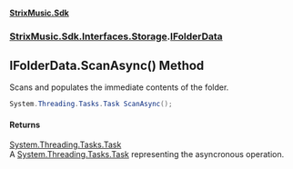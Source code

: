 #### [StrixMusic.Sdk](./index.md 'index')
### [StrixMusic.Sdk.Interfaces.Storage](./StrixMusic-Sdk-Interfaces-Storage.md 'StrixMusic.Sdk.Interfaces.Storage').[IFolderData](./StrixMusic-Sdk-Interfaces-Storage-IFolderData.md 'StrixMusic.Sdk.Interfaces.Storage.IFolderData')
## IFolderData.ScanAsync() Method
Scans and populates the immediate contents of the folder.  
```csharp
System.Threading.Tasks.Task ScanAsync();
```
#### Returns
[System.Threading.Tasks.Task](https://docs.microsoft.com/en-us/dotnet/api/System.Threading.Tasks.Task 'System.Threading.Tasks.Task')  
A [System.Threading.Tasks.Task](https://docs.microsoft.com/en-us/dotnet/api/System.Threading.Tasks.Task 'System.Threading.Tasks.Task') representing the asyncronous operation.  
